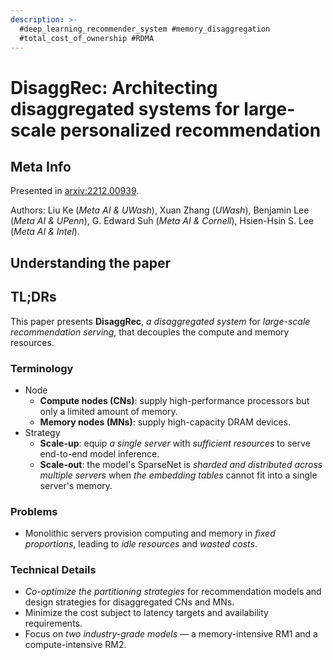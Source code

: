 ```yaml
---
description: >-
  #deep_learning_recommender_system #memory_disaggregation
  #total_cost_of_ownership #RDMA
---
```


# DisaggRec: Architecting disaggregated systems for large-scale personalized recommendation

## Meta Info

Presented in [arxiv:2212.00939](https://arxiv.org/abs/2212.00939).

Authors: Liu Ke (_Meta AI & UWash_), Xuan Zhang (_UWash_), Benjamin Lee (_Meta AI & UPenn_), G. Edward Suh (_Meta AI & Cornell_), Hsien-Hsin S. Lee (_Meta AI & Intel_).

## Understanding the paper

## TL;DRs

This paper presents **DisaggRec**, _a disaggregated system_ for _large-scale recommendation serving_, that decouples the compute and memory resources.

### Terminology

* Node
  * **Compute nodes (CNs)**: supply high-performance processors but only a limited amount of memory.
  * **Memory nodes (MNs)**: supply high-capacity DRAM devices.
* Strategy
  * **Scale-up**: equip _a single server_ with _sufficient resources_ to serve end-to-end model inference.
  * **Scale-out**: the model's SparseNet is _sharded and distributed across multiple servers_ when _the embedding tables_ cannot fit into a single server's memory.

### Problems

* Monolithic servers provision computing and memory in _fixed proportions_, leading to _idle resources_ and _wasted costs_.

### Technical Details

* _Co-optimize the partitioning strategies_ for recommendation models and design strategies for disaggregated CNs and MNs.
* Minimize the cost subject to latency targets and availability requirements.
* Focus on _two industry-grade models_ — a memory-intensive RM1 and a compute-intensive RM2.
